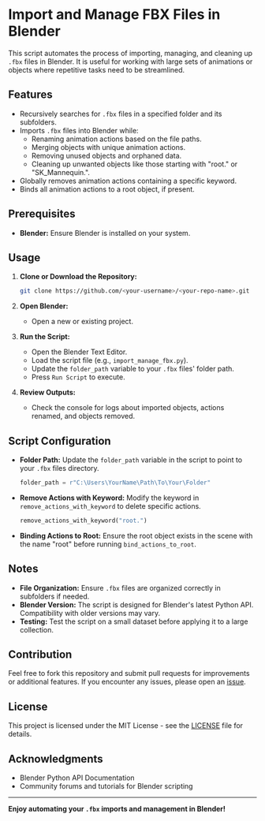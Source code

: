 # Import and Manage FBX Files in Blender

This script automates the process of importing, managing, and cleaning up `.fbx` files in Blender. It is useful for working with large sets of animations or objects where repetitive tasks need to be streamlined.

## Features

- Recursively searches for `.fbx` files in a specified folder and its subfolders.
- Imports `.fbx` files into Blender while:
  - Renaming animation actions based on the file paths.
  - Merging objects with unique animation actions.
  - Removing unused objects and orphaned data.
  - Cleaning up unwanted objects like those starting with "root." or "SK_Mannequin.".
- Globally removes animation actions containing a specific keyword.
- Binds all animation actions to a root object, if present.

## Prerequisites

- **Blender:** Ensure Blender is installed on your system.

## Usage

1. **Clone or Download the Repository:**
   ```bash
   git clone https://github.com/<your-username>/<your-repo-name>.git
   ```

2. **Open Blender:**
   - Open a new or existing project.

3. **Run the Script:**
   - Open the Blender Text Editor.
   - Load the script file (e.g., `import_manage_fbx.py`).
   - Update the `folder_path` variable to your `.fbx` files' folder path.
   - Press `Run Script` to execute.

4. **Review Outputs:**
   - Check the console for logs about imported objects, actions renamed, and objects removed.

## Script Configuration

- **Folder Path:**
  Update the `folder_path` variable in the script to point to your `.fbx` files directory.

  ```python
  folder_path = r"C:\Users\YourName\Path\To\Your\Folder"
  ```

- **Remove Actions with Keyword:**
  Modify the keyword in `remove_actions_with_keyword` to delete specific actions.

  ```python
  remove_actions_with_keyword("root.")
  ```

- **Binding Actions to Root:**
  Ensure the root object exists in the scene with the name "root" before running `bind_actions_to_root`.

## Notes

- **File Organization:** Ensure `.fbx` files are organized correctly in subfolders if needed.
- **Blender Version:** The script is designed for Blender's latest Python API. Compatibility with older versions may vary.
- **Testing:** Test the script on a small dataset before applying it to a large collection.

## Contribution

Feel free to fork this repository and submit pull requests for improvements or additional features. If you encounter any issues, please open an [issue](https://github.com/<your-username>/<your-repo-name>/issues).

## License

This project is licensed under the MIT License - see the [LICENSE](LICENSE) file for details.

## Acknowledgments

- Blender Python API Documentation
- Community forums and tutorials for Blender scripting

---

**Enjoy automating your `.fbx` imports and management in Blender!**

